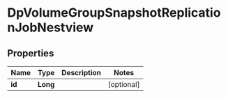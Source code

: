 # DpVolumeGroupSnapshotReplicationJobNestview

## Properties
Name | Type | Description | Notes
------------ | ------------- | ------------- | -------------
**id** | **Long** |  |  [optional]
